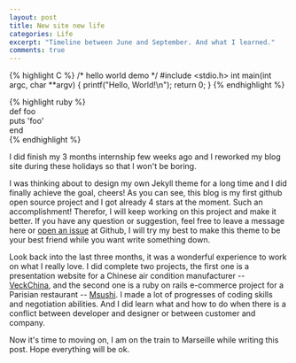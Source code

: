 ```yaml
---
layout: post
title: New site new life
categories: Life
excerpt: "Timeline between June and September. And what I learned."
comments: true
---
```

{% highlight C %} 
/* hello world demo */
#include <stdio.h>
int main(int argc, char **argv)
{
    printf("Hello, World!\n");
    return 0;
}
{% endhighlight %}

{% highlight ruby %}  
def foo  
  puts 'foo'  
end  
{% endhighlight %}

I did finish my 3 months internship few weeks ago and I reworked my blog site during these holidays so that I won't be boring.

I was thinking about to design my own Jekyll theme for a long time and I did finally achieve the goal, cheers! As you can see, this blog is my first github open source project and I got already 4 stars at the moment. Such an accomplishment! Therefor, I will keep working on this project and make it better. If you have any question or suggestion, feel free to leave a message here or [open an issue](https://github.com/renyuanz/leonids/issues/new) at Github, I will try my best to make this theme to be your best friend while you want write something down.

Look back into the last three months, it was a wonderful experience to work on what I really love. I did complete two projects, the first one is a presentation website for a Chinese air condition manufacturer -- [VeckChina](http://www.veckchina.com), and the second one is a ruby on rails e-commerce project for a Parisian restaurant -- [Msushi](https://msushi.herokuapp.com). I made a lot of progresses of coding skills and negotiation abilities. And I did learn what and how to do when there is a conflict between developer and designer or between customer and company.

Now it's time to moving on, I am on the train to Marseille while writing this post. Hope everything will be ok.
